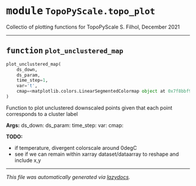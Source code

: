 <!-- markdownlint-disable -->

# <kbd>module</kbd> `TopoPyScale.topo_plot`
Collectio of plotting functions for TopoPyScale S. Filhol, December 2021 


---

## <kbd>function</kbd> `plot_unclustered_map`

```python
plot_unclustered_map(
    ds_down,
    ds_param,
    time_step=1,
    var='t',
    cmap=<matplotlib.colors.LinearSegmentedColormap object at 0x7f8bbf9539d0>
)
```

Function to plot unclustered downscaled points given that each point corresponds to a cluster label 



**Args:**
  ds_down:  ds_param:  time_step:  var:  cmap: 



**TODO:**
 
- if temperature, divergent colorscale around 0degC 
- see if we can remain within xarray dataset/dataarray to reshape and include x,y 




---

_This file was automatically generated via [lazydocs](https://github.com/ml-tooling/lazydocs)._
